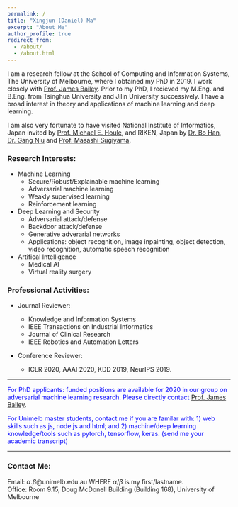 ```yaml
---
permalink: /
title: "Xingjun (Daniel) Ma"
excerpt: "About Me"
author_profile: true
redirect_from: 
  - /about/
  - /about.html
---
```

I am a research fellow at the School of Computing and Information Systems, The University of Melbourne, where I obtained my PhD in 2019. I work closely with <a href="http://people.eng.unimelb.edu.au/baileyj/" target="_blank">Prof. James Bailey</a>. Prior to my PhD, I recieved my M.Eng. and B.Eng. from Tsinghua University and Jilin University successively. I have a broad interest in theory and applications of machine learning and deep learning. 

I am also very fortunate to have visited National Institute of Informatics, Japan invited by <a href="http://research.nii.ac.jp/~meh/" target="_blank">Prof. Michael E. Houle</a>, and RIKEN, Japan by <a href="https://bhanml.github.io/" target="_blank">Dr. Bo Han</a>, <a href="https://niug1984.github.io/" target="_blank">Dr. Gang Niu</a> and <a href="http://www.ms.k.u-tokyo.ac.jp/sugi/index.html" target="_blank">Prof. Masashi Sugiyama</a>.

<!-- collabarated with highly respected researchers including <a href="http://people.eng.unimelb.edu.au/baileyj/" target="_blank">Prof. James Bailey</a> (UniMelb), <a href="http://research.nii.ac.jp/~meh/" target="_blank">Prof. Michael E. Houle</a> (NII, Japan), <a href="https://people.eecs.berkeley.edu/~dawnsong/" target="_blank">Prof. Dawn Song</a> (UC, Berkeley), <a href="http://www.yugangjiang.info" target="_blank"> Prof. Yu-Gang Jiang</a> (Fudan University), <a href="http://www.crystal-boli.com/" target="_blank">A/Prof. Bo Li</a> (UIUC), <a href="https://people.eng.unimelb.edu.au/smonazam/" target="_blank">A/Prof. Sarah Erfani</a> (UniMelb), and <a href="https://sites.google.com/site/csyisenwang/" target="_blank">Dr. Yisen Wang</a> (Tsinghua University). -->

<!-- and <a href="https://scholar.google.com/citations?user=MjgOHPYAAAAJ&hl=en" target="_blank">Dr. Sudanthi Wijewickrema</a> (UniMelb). -->

### Research Interests:
* Machine Learning
  * Secure/Robust/Explainable machine learning
  * Adversarial machine learning
  * Weakly supervised learning
  * Reinforcement learning
* Deep Learning and Security
  * Adversarial attack/defense
  * Backdoor attack/defense
  * Generative adverarial networks
  * Applications: object recognition, image inpainting, object detection, video recognition, automatic speech recognition
* Artifical Intelligence
  * Medical AI
  * Virtual reality surgery


### Professional Activities:
* Journal Reviewer:
	* Knowledge and Information Systems
	* IEEE Transactions on Industrial Informatics
  * Journal of Clinical Research
  * IEEE Robotics and Automation Letters

* Conference Reviewer: 
	* ICLR 2020, AAAI 2020, KDD 2019, NeurIPS 2019.

------
<span style="color:blue">
For PhD applicants: funded positions are available for 2020 in our group on adversarial machine learning research. Please directly contact</span> <a href="http://people.eng.unimelb.edu.au/baileyj/" target="_blank">Prof. James Bailey</a>.

<span style="color:blue">For Unimelb master students, contact me if you are familar with: 1) web skills such as js, node.js and html; and 2) machine/deep learning knowledge/tools such as pytorch, tensorflow, keras. (send me your academic transcript)</span>

------

### Contact Me:
Email: $\alpha$.$\beta$@unimelb.edu.au WHERE $\alpha$/$\beta$ is my first/lastname. <br/>
Office: Room 9.15, Doug McDonell Building (Building 168), University of Melbourne
